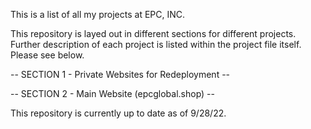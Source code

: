 This is a list of all my projects at EPC, INC.

This repository is layed out in different sections for different projects. 
Further description of each project is listed within the project file itself.
Please see below.

-- SECTION 1 - Private Websites for Redeployment --

-- SECTION 2 - Main Website (epcglobal.shop) --

This repository is currently up to date as of 9/28/22.
